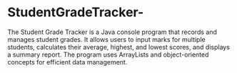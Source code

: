 # StudentGradeTracker-
The Student Grade Tracker is a Java console program that records and manages student grades. It allows users to input marks for multiple students, calculates their average, highest, and lowest scores, and displays a summary report. The program uses ArrayLists and object-oriented concepts for efficient data management.
